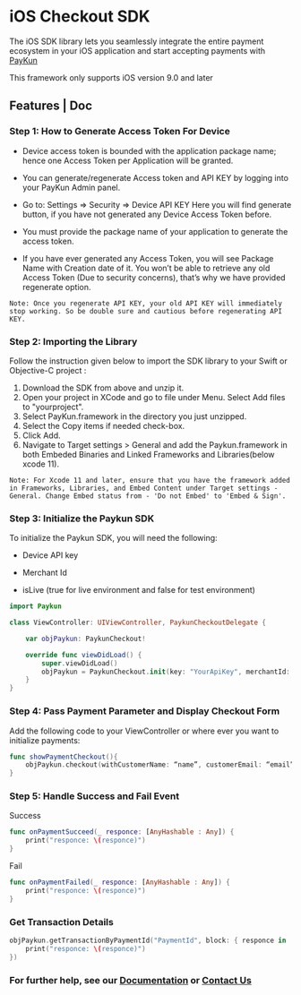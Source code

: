 # iOS Checkout SDK

The iOS SDK library lets you seamlessly integrate the entire payment ecosystem in your iOS application and start accepting payments with [PayKun](https://paykun.com)

This framework only supports iOS version 9.0 and later

## Features | Doc

### Step 1: How to Generate Access Token For Device

*   Device access token is bounded with the application package name; hence one Access Token per Application will be granted. 

*   You can generate/regenerate Access token and API KEY by logging into your PayKun Admin panel.

*    Go to: Settings => Security => Device API KEY Here you will find generate button, if you have not generated any Device Access Token before.

*    You must provide the package name of your application to generate the access token.

*   If you have ever generated any Access Token, you will see Package Name with Creation date of it. You won’t be able to retrieve any old Access Token (Due to security concerns), that’s why we have provided regenerate option.

```
Note: Once you regenerate API KEY, your old API KEY will immediately stop working. So be double sure and cautious before regenerating API KEY.
```

### Step 2: Importing the Library

Follow the instruction given below to import the SDK library to your Swift or Objective-C project :

1.    Download the SDK from above and unzip it.
2.    Open your project in XCode and go to file under Menu. Select Add files to "yourproject".
3.    Select PayKun.framework in the directory you just unzipped.
4.    Select the Copy items if needed check-box.
5.    Click Add.
6.    Navigate to Target settings > General and add the Paykun.framework in both Embeded Binaries and Linked Frameworks and Libraries(below xcode 11).
```
Note: For Xcode 11 and later, ensure that you have the framework added in Frameworks, Libraries, and Embed Content under Target settings - General. Change Embed status from - 'Do not Embed' to 'Embed & Sign'.
```

### Step 3: Initialize the Paykun SDK

To initialize the Paykun SDK, you will need the following:

*    Device API key 

*    Merchant Id

*    isLive (true for live environment and false for test environment)

```swift
import Paykun

class ViewController: UIViewController, PaykunCheckoutDelegate {

    var objPaykun: PaykunCheckout!

    override func viewDidLoad() {
        super.viewDidLoad()
        objPaykun = PaykunCheckout.init(key: "YourApiKey", merchantId: "YourMerchantId", isLive: true, andDelegate: self)
    }
}
```

### Step 4: Pass Payment Parameter and Display Checkout Form

Add the following code to your ViewController or where ever you want to initialize payments:

```swift
func showPaymentCheckout(){
    objPaykun.checkout(withCustomerName: “name”, customerEmail: “email”, customerMobile: “mobile”, productName: “product”, orderNo: “order”, amount: “amount”, currency: "currency code", viewController: self);
}
```

### Step 5: Handle Success and Fail Event

Success
```swift
func onPaymentSucceed(_ responce: [AnyHashable : Any]) {
    print("responce: \(responce)")
}
```

Fail
```swift
func onPaymentFailed(_ responce: [AnyHashable : Any]) {
    print("responce: \(responce)")
}
```

### Get Transaction Details

```swift
objPaykun.getTransactionByPaymentId("PaymentId", block: { responce in
    print("responce: \(responce)")
})
```


### For further help, see our [Documentation](https://paykun.com/docs) or [Contact Us](https://paykun.com/contact)

